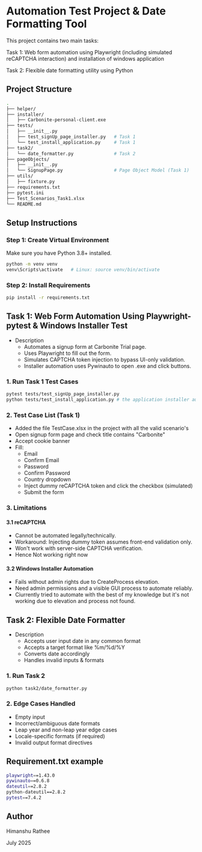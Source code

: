 # Automation Test Project & Date Formatting Tool

This project contains two main tasks:

Task 1: Web form automation using Playwright (including simulated reCAPTCHA interaction) and installation of windows application

Task 2: Flexible date formatting utility using Python

## Project Structure
```bash
.
├── helper/
├── installer/
│   ├── Carbonite-personal-client.exe
├── tests/
│   ├── __init__.py
│   ├── test_signUp_page_installer.py   # Task 1
│   └── test_install_application.py     # Task 1
├── task2/
│   └── date_formatter.py               # Task 2
├── pageObjects/
│   ├── __init__.py
│   └── SignupPage.py                   # Page Object Model (Task 1)
├── utils/
│   ├── fixture.py
├── requirements.txt
├── pytest.ini
├── Test_Scenarios_Task1.xlsx
└── README.md
```

## Setup Instructions

### Step 1: Create Virtual Environment
Make sure you have Python 3.8+ installed.

```bash
python -m venv venv
venv\Scripts\activate   # Linux: source venv/bin/activate
```

### Step 2: Install Requirements
```bash
pip install -r requirements.txt
```

## Task 1: Web Form Automation Using Playwright-pytest & Windows Installer Test
- Description
    - Automates a signup form at Carbonite Trial page.
    - Uses Playwright to fill out the form.
    - Simulates CAPTCHA token injection to bypass UI-only validation.
    - Installer automation uses Pywinauto to open .exe and click buttons.

### 1. Run Task 1 Test Cases
```bash
pytest tests/test_signUp_page_installer.py
python tests/test_install_application.py # the application installer automation
```

### 2. Test Case List (Task 1)
- Added the file TestCase.xlsx in the project with all the valid scenario's
- Open signup form page and check title contains "Carbonite"
- Accept cookie banner
- Fill:
    - Email
    - Confirm Email
    - Password
    - Confirm Password
    - Country dropdown
    - Inject dummy reCAPTCHA token and click the checkbox (simulated)
    - Submit the form

### 3. Limitations
#### 3.1 reCAPTCHA
- Cannot be automated legally/technically.
- Workaround: Injecting dummy token assumes front-end validation only.
- Won't work with server-side CAPTCHA verification.
- Hence Not working right now

#### 3.2 Windows Installer Automation
- Fails without admin rights due to CreateProcess elevation.
- Need admin permissions and a visible GUI process to automate reliably.
- Ciurrently tried to automate with the best of my knowledge but it's not working due to elevation and process not found.

##  Task 2: Flexible Date Formatter
- Description
    - Accepts user input date in any common format
    - Accepts a target format like %m/%d/%Y
    - Converts date accordingly
    - Handles invalid inputs & formats

### 1. Run Task 2
```bash
python task2/date_formatter.py
```

### 2. Edge Cases Handled
- Empty input
- Incorrect/ambiguous date formats
- Leap year and non-leap year edge cases
- Locale-specific formats (if required)
- Invalid output format directives

## Requirement.txt example
```bash
playwright==1.43.0
pywinauto==0.6.8
dateutil==2.8.2
python-dateutil==2.8.2
pytest==7.4.2
```

## Author
Himanshu Rathee

July 2025